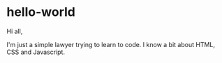 # hello-world

Hi all,

I'm just a simple lawyer trying to learn to code.
I know a bit about HTML, CSS and Javascript.
